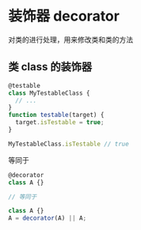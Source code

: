 # 装饰器 decorator

对类的进行处理，用来修改类和类的方法

## 类 class 的装饰器

```js
@testable
class MyTestableClass {
  // ...
}
function testable(target) {
  target.isTestable = true;
}

MyTestableClass.isTestable // true
```

等同于

```js
@decorator
class A {}

// 等同于

class A {}
A = decorator(A) || A;
```
